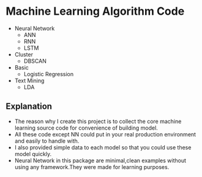 # Machine Learning Algorithm Code

* Neural Network
    * ANN
    * RNN
    * LSTM
* Cluster
    * DBSCAN
* Basic
    * Logistic Regression
* Text Mining
    * LDA

## Explanation
* The reason why I create this project is to collect the core machine learning source code for convenience of building model.
* All these code except NN could put in your real production environment and easily to handle with.
* I also provided simple data to each model so that you could use these model quickly.
* Neural Network in this package are minimal,clean examples without using any framework.They were made for learning purposes.




